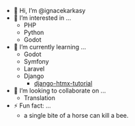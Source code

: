 - 👋 Hi, I’m @ignacekarkasy
- 👀 I’m interested in ...
  - PHP
  - Python
  - Godot
- 🌱 I’m currently learning ...
  - Godot
  - Symfony
  - Laravel
  - Django
    - [django-htmx-tutorial](https://github.com/ignacekarkasy/django-htmx-tutorial)
- 💞️ I’m looking to collaborate on ...
  - Translation
- ⚡ Fun fact: ...
  - a single bite of a horse can kill a bee.
<!---
ignacekarkasy/ignacekarkasy is a ✨ special ✨ repository because its `README.md` (this file) appears on your GitHub profile.
You can click the Preview link to take a look at your changes.
--->
